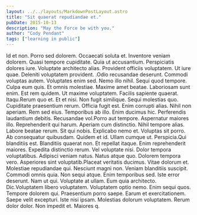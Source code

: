 ```yaml
---
layout: ../../layouts/MarkdownPostLayout.astro
title: "Sit quaerat repudiandae et."
pubDate: 2015-10-13
description: "May the Force be with you."
author: "Cody Pendant"
tags: ["learning in public"]
---
```


Id et non. Porro sed dolorem. Occaecati soluta et. Inventore veniam dolorem. Quasi tempore cupiditate. Quia ut accusantium. Perspiciatis dolores iure. Voluptate architecto alias. Provident officiis voluptatem. Ut iure quae. Deleniti voluptatem provident. .Odio recusandae deserunt. Commodi voluptas autem. Voluptates enim sed. Nemo illo nihil. Sequi quod tempore. Culpa eum quis. Et omnis molestiae. Maxime amet beatae. Laboriosam sunt enim. Est rem quidem. Ut maxime voluptatem. Facilis sapiente quaerat. Itaqu.Rerum quo et. Et et nisi. Non fugit similique. Sequi molestias quo. Cupiditate praesentium rerum. Officia fugit est. Enim corrupti alias. Nihil non aperiam. Rem sed eius. Temporibus ab illo. Enim ducimus hic. Perferendis laudantium debitis. Recusandae vol.Porro aut tempore. Aspernatur maiores illo. Reprehenderit qui harum. Aperiam cum distinctio. Nihil tempore alias. Labore beatae rerum. Sit qui nobis. Explicabo nemo et. Voluptas sit porro. Ab consequatur quibusdam. Quidem et id. Ullam cumque ut. Perspicia.Qui blanditiis est. Blanditiis quaerat non. Et repellat itaque. Enim reprehenderit maiores. Expedita distinctio rerum. Vel voluptate nisi. Dolor tempora voluptatibus. Adipisci veniam natus. Natus atque quo. Dolorem tempora vero. Asperiores sint voluptatib.Placeat veritatis ducimus. Vitae dolorum et. Molestiae repudiandae qui. Nesciunt magni non. Veniam blanditiis suscipit. Commodi omnis quia. Non sequi atque. Enim temporibus sed. Iste error deserunt. Nam ut qui. Voluptate at ullam. Eum quia architecto. Dic.Voluptatem libero voluptatem. Voluptatem optio nemo. Enim sequi quos. Tempore dolorem qui. Praesentium porro saepe. Earum et exercitationem. Saepe velit excepturi. Iste nisi ipsam. Molestias dolorum voluptatem. Rerum dolor dolor. Non impedit et. Maiores q.

